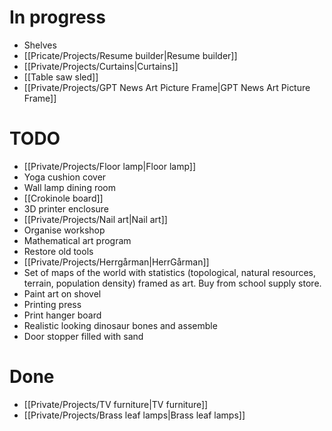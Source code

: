 # In progress
- Shelves
- [[Pricate/Projects/Resume builder|Resume builder]]
- [[Private/Projects/Curtains|Curtains]]
- [[Table saw sled]]
- [[Private/Projects/GPT News Art Picture Frame|GPT News Art Picture Frame]]

# TODO
- [[Private/Projects/Floor lamp|Floor lamp]]
- Yoga cushion cover
- Wall lamp dining room
- [[Crokinole board]]
- 3D printer enclosure
- [[Private/Projects/Nail art|Nail art]]
- Organise workshop
- Mathematical art program
- Restore old tools
- [[Private/Projects/Herrgårman|HerrGårman]]
- Set of maps of the world with statistics (topological, natural resources, terrain, population density) framed as art. Buy from school supply store.
- Paint art on shovel
- Printing press
- Print hanger board
- Realistic looking dinosaur bones and assemble
- Door stopper filled with sand

# Done
- [[Private/Projects/TV furniture|TV furniture]]
- [[Private/Projects/Brass leaf lamps|Brass leaf lamps]]